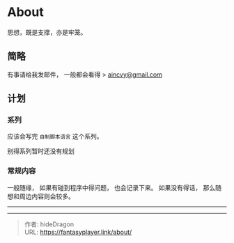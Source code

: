 # About


思想，既是支撑，亦是牢笼。

## 简略



有事请给我发邮件， 一般都会看得 >  aincvy@gmail.com



## 计划



### 系列

应该会写完 `自制脚本语言` 这个系列。 

别得系列暂时还没有规划



### 常规内容

一般随缘， 如果有碰到程序中得问题， 也会记录下来。  如果没有得话， 那么随想和周边内容则会较多。





----



---

> 作者: hideDragon  
> URL: https://fantasyplayer.link/about/  

